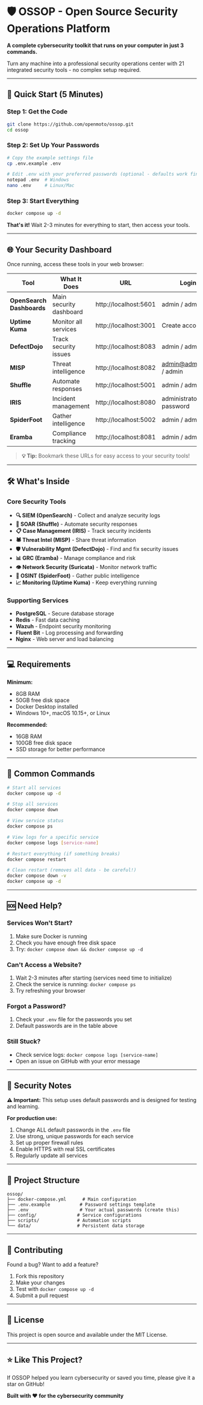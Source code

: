 # 🛡️ OSSOP - Open Source Security Operations Platform

**A complete cybersecurity toolkit that runs on your computer in just 3 commands.**

Turn any machine into a professional security operations center with 21 integrated security tools - no complex setup required.

---

## 🚀 Quick Start (5 Minutes)

### Step 1: Get the Code
```bash
git clone https://github.com/openmoto/ossop.git
cd ossop
```

### Step 2: Set Up Your Passwords
```bash
# Copy the example settings file
cp .env.example .env

# Edit .env with your preferred passwords (optional - defaults work fine)
notepad .env  # Windows
nano .env     # Linux/Mac
```

### Step 3: Start Everything
```bash
docker compose up -d
```

**That's it!** Wait 2-3 minutes for everything to start, then access your tools.

---

## 🌐 Your Security Dashboard

Once running, access these tools in your web browser:

| Tool | What It Does | URL | Login |
|------|--------------|-----|-------|
| **OpenSearch Dashboards** | Main security dashboard | http://localhost:5601 | admin / admin |
| **Uptime Kuma** | Monitor all services | http://localhost:3001 | Create account |
| **DefectDojo** | Track security issues | http://localhost:8083 | admin / admin |
| **MISP** | Threat intelligence | http://localhost:8082 | admin@admin.test / admin |
| **Shuffle** | Automate responses | http://localhost:5001 | admin / admin |
| **IRIS** | Incident management | http://localhost:8080 | administrator / password |
| **SpiderFoot** | Gather intelligence | http://localhost:5002 | admin / admin |
| **Eramba** | Compliance tracking | http://localhost:8081 | admin / admin |

> **💡 Tip:** Bookmark these URLs for easy access to your security tools!

---

## 🛠️ What's Inside

### Core Security Tools
- **🔍 SIEM (OpenSearch)** - Collect and analyze security logs
- **🤖 SOAR (Shuffle)** - Automate security responses  
- **📋 Case Management (IRIS)** - Track security incidents
- **🕷️ Threat Intel (MISP)** - Share threat information
- **🛡️ Vulnerability Mgmt (DefectDojo)** - Find and fix security issues
- **📊 GRC (Eramba)** - Manage compliance and risk
- **👁️ Network Security (Suricata)** - Monitor network traffic
- **🔎 OSINT (SpiderFoot)** - Gather public intelligence
- **📈 Monitoring (Uptime Kuma)** - Keep everything running

### Supporting Services
- **PostgreSQL** - Secure database storage
- **Redis** - Fast data caching
- **Wazuh** - Endpoint security monitoring
- **Fluent Bit** - Log processing and forwarding
- **Nginx** - Web server and load balancing

---

## 💻 Requirements

**Minimum:**
- 8GB RAM
- 50GB free disk space
- Docker Desktop installed
- Windows 10+, macOS 10.15+, or Linux

**Recommended:**
- 16GB RAM
- 100GB free disk space
- SSD storage for better performance

---

## 🔧 Common Commands

```bash
# Start all services
docker compose up -d

# Stop all services
docker compose down

# View service status
docker compose ps

# View logs for a specific service
docker compose logs [service-name]

# Restart everything (if something breaks)
docker compose restart

# Clean restart (removes all data - be careful!)
docker compose down -v
docker compose up -d
```

---

## 🆘 Need Help?

### Services Won't Start?
1. Make sure Docker is running
2. Check you have enough free disk space
3. Try: `docker compose down && docker compose up -d`

### Can't Access a Website?
1. Wait 2-3 minutes after starting (services need time to initialize)
2. Check the service is running: `docker compose ps`
3. Try refreshing your browser

### Forgot a Password?
1. Check your `.env` file for the passwords you set
2. Default passwords are in the table above

### Still Stuck?
- Check service logs: `docker compose logs [service-name]`
- Open an issue on GitHub with your error message

---

## 🔐 Security Notes

**⚠️ Important:** This setup uses default passwords and is designed for testing and learning. 

**For production use:**
1. Change ALL default passwords in the `.env` file
2. Use strong, unique passwords for each service  
3. Set up proper firewall rules
4. Enable HTTPS with real SSL certificates
5. Regularly update all services

---

## 📁 Project Structure

```
ossop/
├── docker-compose.yml      # Main configuration
├── .env.example           # Password settings template
├── .env                   # Your actual passwords (create this)
├── config/               # Service configurations
├── scripts/              # Automation scripts
└── data/                 # Persistent data storage
```

---

## 🤝 Contributing

Found a bug? Want to add a feature? 

1. Fork this repository
2. Make your changes
3. Test with `docker compose up -d`
4. Submit a pull request

---

## 📜 License

This project is open source and available under the MIT License.

---

## ⭐ Like This Project?

If OSSOP helped you learn cybersecurity or saved you time, please give it a star on GitHub!

**Built with ❤️ for the cybersecurity community**
